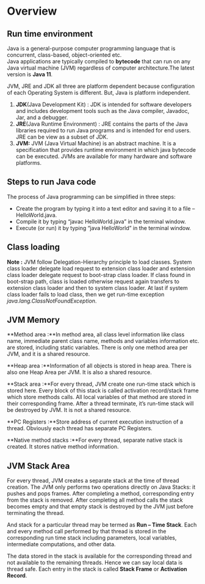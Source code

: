 # Overview

## Run time environment

Java is a general-purpose computer programming language that is concurrent, class-based, object-oriented etc.  
Java applications are typically compiled to **bytecode** that can run on any Java virtual machine \(JVM\) regardless of computer architecture.The latest version is **Java 11**. 

JVM, JRE and JDK  all three are platform dependent because configuration of each Operating System is different. But, Java is platform independent.

1. **JDK**\(Java Development Kit\) : JDK is intended for software developers and includes development tools such as the Java compiler, Javadoc, Jar, and a debugger.
2. **JRE**\(Java Runtime Environment\) : JRE contains the parts of the Java libraries required to run Java programs and is intended for end users. JRE can be view as a subset of JDK.
3. **JVM:** JVM \(Java Virtual Machine\) is an abstract machine. It is a specification that provides runtime environment in which java bytecode can be executed. JVMs are available for many hardware and software platforms. 

## Steps to run Java code

The process of Java programming can be simplified in three steps:

* Create the program by typing it into a text editor and saving it to a file – HelloWorld.java.
* Compile it by typing “javac HelloWorld.java” in the terminal window.
* Execute \(or run\) it by typing “java HelloWorld” in the terminal window.

## Class loading

 **Note :** JVM follow Delegation-Hierarchy principle to load classes. System class loader delegate load request to extension class loader and extension class loader delegate request to boot-strap class loader. If class found in boot-strap path, class is loaded otherwise request again transfers to extension class loader and then to system class loader. At last if system class loader fails to load class, then we get run-time exception _java.lang.ClassNotFoundException_.

## **JVM Memory**

 **Method area :**In method area, all class level information like class name, immediate parent class name, methods and variables information etc. are stored, including static variables. There is only one method area per JVM, and it is a shared resource.

 **Heap area :**Information of all objects is stored in heap area. There is also one Heap Area per JVM. It is also a shared resource.

 **Stack area :**For every thread, JVM create one run-time stack which is stored here. Every block of this stack is called activation record/stack frame which store methods calls. All local variables of that method are stored in their corresponding frame. After a thread terminate, it’s run-time stack will be destroyed by JVM. It is not a shared resource.

**PC Registers :**Store address of current execution instruction of a thread. Obviously each thread has separate PC Registers.

**Native method stacks :**For every thread, separate native stack is created. It stores native method information.

## JVM Stack Area

 For every thread, JVM creates a separate stack at the time of thread creation. The JVM only performs two operations directly on Java Stacks: it pushes and pops frames. After completing a method, corresponding entry from the stack is removed. After completing all method calls the stack becomes empty and that empty stack is destroyed by the JVM just before terminating the thread. 

And stack for a particular thread may be termed as **Run – Time Stack**. Each and every method call performed by that thread is stored in the corresponding run time stack including parameters, local variables, intermediate computations, and other data. 

The data stored in the stack is available for the corresponding thread and not available to the remaining threads. Hence we can say local data is thread safe. Each entry in the stack is called **Stack Frame** or **Activation Record**.

